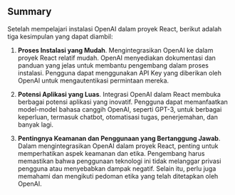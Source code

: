 ## Summary

Setelah mempelajari instalasi OpenAI dalam proyek React, berikut adalah tiga kesimpulan yang dapat diambil:

1. **Proses Instalasi yang Mudah**. Mengintegrasikan OpenAI ke dalam proyek React relatif mudah. OpenAI menyediakan dokumentasi dan panduan yang jelas untuk membantu pengembang dalam proses instalasi. Pengguna dapat menggunakan API Key yang diberikan oleh OpenAI untuk mengautentikasi permintaan mereka.

2. **Potensi Aplikasi yang Luas**. Integrasi OpenAI dalam React membuka berbagai potensi aplikasi yang inovatif. Pengguna dapat memanfaatkan model-model bahasa canggih OpenAI, seperti GPT-3, untuk berbagai keperluan, termasuk chatbot, otomatisasi tugas, penerjemahan, dan banyak lagi.

3. **Pentingnya Keamanan dan Penggunaan yang Bertanggung Jawab**. Dalam mengintegrasikan OpenAI dalam proyek React, penting untuk memperhatikan aspek keamanan dan etika. Pengembang harus memastikan bahwa penggunaan teknologi ini tidak melanggar privasi pengguna atau menyebabkan dampak negatif. Selain itu, perlu juga memahami dan mengikuti pedoman etika yang telah ditetapkan oleh OpenAI.
